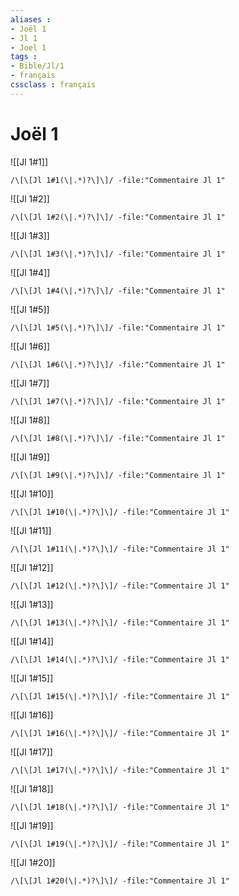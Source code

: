```yaml
---
aliases : 
- Joël 1
- Jl 1
- Joel 1
tags : 
- Bible/Jl/1
- français
cssclass : français
---
```


# Joël 1

![[Jl 1#1]]

```query
/\[\[Jl 1#1(\|.*)?\]\]/ -file:"Commentaire Jl 1"
```

![[Jl 1#2]]

```query
/\[\[Jl 1#2(\|.*)?\]\]/ -file:"Commentaire Jl 1"
```

![[Jl 1#3]]

```query
/\[\[Jl 1#3(\|.*)?\]\]/ -file:"Commentaire Jl 1"
```

![[Jl 1#4]]

```query
/\[\[Jl 1#4(\|.*)?\]\]/ -file:"Commentaire Jl 1"
```

![[Jl 1#5]]

```query
/\[\[Jl 1#5(\|.*)?\]\]/ -file:"Commentaire Jl 1"
```

![[Jl 1#6]]

```query
/\[\[Jl 1#6(\|.*)?\]\]/ -file:"Commentaire Jl 1"
```

![[Jl 1#7]]

```query
/\[\[Jl 1#7(\|.*)?\]\]/ -file:"Commentaire Jl 1"
```

![[Jl 1#8]]

```query
/\[\[Jl 1#8(\|.*)?\]\]/ -file:"Commentaire Jl 1"
```

![[Jl 1#9]]

```query
/\[\[Jl 1#9(\|.*)?\]\]/ -file:"Commentaire Jl 1"
```

![[Jl 1#10]]

```query
/\[\[Jl 1#10(\|.*)?\]\]/ -file:"Commentaire Jl 1"
```

![[Jl 1#11]]

```query
/\[\[Jl 1#11(\|.*)?\]\]/ -file:"Commentaire Jl 1"
```

![[Jl 1#12]]

```query
/\[\[Jl 1#12(\|.*)?\]\]/ -file:"Commentaire Jl 1"
```

![[Jl 1#13]]

```query
/\[\[Jl 1#13(\|.*)?\]\]/ -file:"Commentaire Jl 1"
```

![[Jl 1#14]]

```query
/\[\[Jl 1#14(\|.*)?\]\]/ -file:"Commentaire Jl 1"
```

![[Jl 1#15]]

```query
/\[\[Jl 1#15(\|.*)?\]\]/ -file:"Commentaire Jl 1"
```

![[Jl 1#16]]

```query
/\[\[Jl 1#16(\|.*)?\]\]/ -file:"Commentaire Jl 1"
```

![[Jl 1#17]]

```query
/\[\[Jl 1#17(\|.*)?\]\]/ -file:"Commentaire Jl 1"
```

![[Jl 1#18]]

```query
/\[\[Jl 1#18(\|.*)?\]\]/ -file:"Commentaire Jl 1"
```

![[Jl 1#19]]

```query
/\[\[Jl 1#19(\|.*)?\]\]/ -file:"Commentaire Jl 1"
```

![[Jl 1#20]]

```query
/\[\[Jl 1#20(\|.*)?\]\]/ -file:"Commentaire Jl 1"
```

